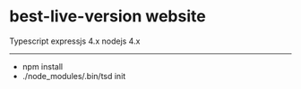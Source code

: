 # best-live-version website

Typescript
expressjs 4.x
nodejs 4.x

-------------
* npm install
*  ./node_modules/.bin/tsd init
